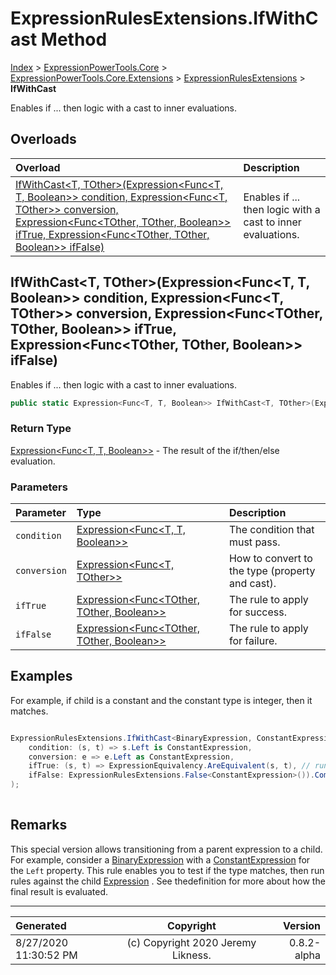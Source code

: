 ﻿# ExpressionRulesExtensions.IfWithCast Method

[Index](../index.md) > [ExpressionPowerTools.Core](ExpressionPowerTools.Core.a.md) > [ExpressionPowerTools.Core.Extensions](ExpressionPowerTools.Core.Extensions.n.md) > [ExpressionRulesExtensions](ExpressionPowerTools.Core.Extensions.ExpressionRulesExtensions.cs.md) > **IfWithCast**

Enables if ... then logic with a cast to inner evaluations.

## Overloads

| Overload | Description |
| :-- | :-- |
| [IfWithCast&lt;T, TOther>(Expression&lt;Func&lt;T, T, Boolean>> condition, Expression&lt;Func&lt;T, TOther>> conversion, Expression&lt;Func&lt;TOther, TOther, Boolean>> ifTrue, Expression&lt;Func&lt;TOther, TOther, Boolean>> ifFalse)](#ifwithcastt-totherexpressionfunct-t-boolean-condition-expressionfunct-tother-conversion-expressionfunctother-tother-boolean-iftrue-expressionfunctother-tother-boolean-iffalse) | Enables if ... then logic with a cast to inner evaluations. |
## IfWithCast&lt;T, TOther>(Expression&lt;Func&lt;T, T, Boolean>> condition, Expression&lt;Func&lt;T, TOther>> conversion, Expression&lt;Func&lt;TOther, TOther, Boolean>> ifTrue, Expression&lt;Func&lt;TOther, TOther, Boolean>> ifFalse)

Enables if ... then logic with a cast to inner evaluations.

```csharp
public static Expression<Func<T, T, Boolean>> IfWithCast<T, TOther>(Expression<Func<T, T, Boolean>> condition, Expression<Func<T, TOther>> conversion, Expression<Func<TOther, TOther, Boolean>> ifTrue, Expression<Func<TOther, TOther, Boolean>> ifFalse)
```

### Return Type

 [Expression&lt;Func&lt;T, T, Boolean>>](https://docs.microsoft.com/dotnet/api/system.linq.expressions.expression-1)  - The result of the if/then/else evaluation.

### Parameters

| Parameter | Type | Description |
| :-- | :-- | :-- |
| `condition` | [Expression&lt;Func&lt;T, T, Boolean>>](https://docs.microsoft.com/dotnet/api/system.linq.expressions.expression-1) | The condition that must pass. |
| `conversion` | [Expression&lt;Func&lt;T, TOther>>](https://docs.microsoft.com/dotnet/api/system.linq.expressions.expression-1) | How to convert to the type (property and cast). |
| `ifTrue` | [Expression&lt;Func&lt;TOther, TOther, Boolean>>](https://docs.microsoft.com/dotnet/api/system.linq.expressions.expression-1) | The rule to apply for success. |
| `ifFalse` | [Expression&lt;Func&lt;TOther, TOther, Boolean>>](https://docs.microsoft.com/dotnet/api/system.linq.expressions.expression-1) | The rule to apply for failure. |


## Examples

For example, if child is a constant and the constant type is integer, then it matches.

```csharp

ExpressionRulesExtensions.IfWithCast<BinaryExpression, ConstantExpression>(
    condition: (s, t) => s.Left is ConstantExpression,
    conversion: e => e.Left as ConstantExpression,
    ifTrue: (s, t) => ExpressionEquivalency.AreEquivalent(s, t), // runs as ConstantExpression
    ifFalse: ExpressionRulesExtensions.False<ConstantExpression>()).Compile();
);
            
```

## Remarks

This special version allows transitioning from a parent expression to a child. For example,
            consider a [BinaryExpression](https://docs.microsoft.com/dotnet/api/system.linq.expressions.binaryexpression) with a [ConstantExpression](https://docs.microsoft.com/dotnet/api/system.linq.expressions.constantexpression) for the `Left` property. This rule enables you to test if the type matches, then run rules
            against the child [Expression](https://docs.microsoft.com/dotnet/api/system.linq.expressions.expression) . See thedefinition for more about how the final result is evaluated.


---

| Generated | Copyright | Version |
| :-- | :-: | --: |
| 8/27/2020 11:30:52 PM | (c) Copyright 2020 Jeremy Likness. | 0.8.2-alpha |
